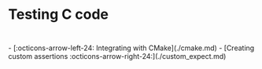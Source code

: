 # Testing C code

<div class="grid cards" style="padding-top: 24px" markdown>
- [:octicons-arrow-left-24: Integrating with CMake](./cmake.md)
- [Creating custom assertions :octicons-arrow-right-24:](./custom_expect.md)
</div>
